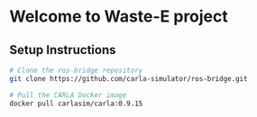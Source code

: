 # Welcome to Waste-E project


## Setup Instructions

```bash
# Clone the ros-bridge repository
git clone https://github.com/carla-simulator/ros-bridge.git

# Pull the CARLA Docker image
docker pull carlasim/carla:0.9.15
